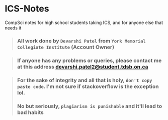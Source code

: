 # ICS-Notes
CompSci notes for high school students taking ICS, and for anyone else that needs it

> ### All work done by ```Devarshi Patel``` from ```York Memorial Collegiate Institute``` (Account Owner)

> ### If anyone has any problems or queries, please contact me at this address devarshi.patel2@student.tdsb.on.ca

> ### For the sake of integrity and all that is holy, ```don't copy paste code```. I'm not sure if stackoverflow is the exception lol. 
> ### No but seriously, ```plagiarism is punishable``` and it'll lead to bad habits
